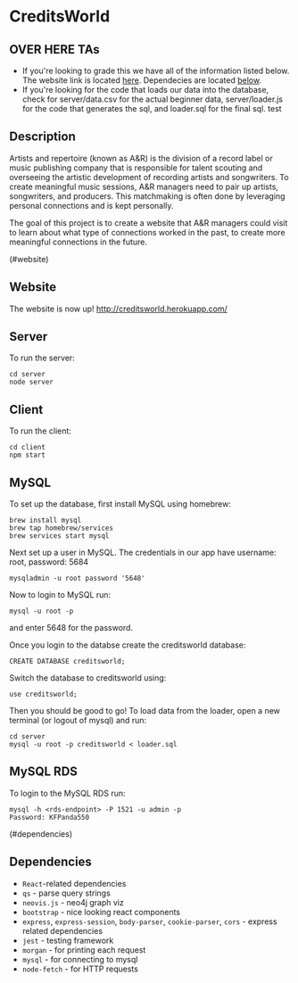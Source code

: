 # CreditsWorld

## OVER HERE TAs
- If you're looking to grade this we have all of the information listed below. The website link is located [here](#website). Dependecies are located [below](#dependencies).
- If you're looking for the code that loads our data into the database, check for server/data.csv for the actual beginner data, server/loader.js for the code that generates the sql, and loader.sql for the final sql.
test
## Description

Artists and repertoire (known as A&R) is the division of a record label or music publishing company that is responsible for talent scouting and overseeing the artistic development of recording artists and songwriters. To create meaningful music sessions, A&R managers need to pair up artists, songwriters, and producers. This matchmaking is often done by leveraging personal connections and is kept personally.

The goal of this project is to create a website that A&R managers could visit to learn about what type of connections worked in the past, to create more meaningful connections in the future.

(#website)
## Website
The website is now up! http://creditsworld.herokuapp.com/

## Server
To run the server:
```
cd server
node server
```

## Client
To run the client:
```
cd client
npm start
```

## MySQL
To set up the database, first install MySQL using homebrew:
```
brew install mysql
brew tap homebrew/services
brew services start mysql
```
Next set up a user in MySQL. The credentials in our app have username: root, password: 5684
```
mysqladmin -u root password '5648'
```
Now to login to MySQL run:
```
mysql -u root -p
```
and enter 5648 for the password.

Once you login to the databse create the creditsworld database:
```
CREATE DATABASE creditsworld;
```
Switch the database to creditsworld using:
```
use creditsworld;
```
Then you should be good to go!
To load data from the loader, open a new terminal (or logout of mysql) and run:
```
cd server
mysql -u root -p creditsworld < loader.sql
```
## MySQL RDS
To login to the MySQL RDS run:
```
mysql -h <rds-endpoint> -P 1521 -u admin -p
Password: KFPanda550
```

(#dependencies)
## Dependencies
* `React`-related dependencies
* `qs` - parse query strings
* `neovis.js` - neo4j graph viz
* `bootstrap` - nice looking react components
* `express`, `express-session`, `body-parser`, `cookie-parser`, `cors` - express related dependencies
* `jest` - testing framework
* `morgan` - for printing each request
* `mysql` - for connecting to mysql
* `node-fetch` - for HTTP requests

